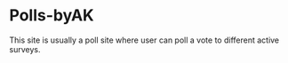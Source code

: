 # Polls-byAK
This site is usually a poll site where user can poll a vote to different active surveys.
